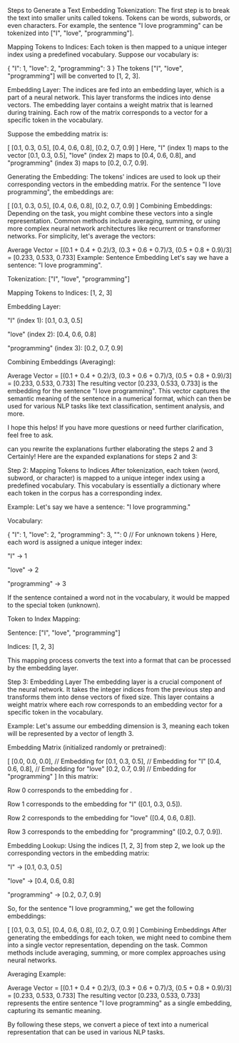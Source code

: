 Steps to Generate a Text Embedding
Tokenization: The first step is to break the text into smaller units called tokens. Tokens can be words, subwords, or even characters. For example, the sentence "I love programming" can be tokenized into ["I", "love", "programming"].

Mapping Tokens to Indices: Each token is then mapped to a unique integer index using a predefined vocabulary. Suppose our vocabulary is:

{ "I": 1, "love": 2, "programming": 3 }
The tokens ["I", "love", "programming"] will be converted to [1, 2, 3].

Embedding Layer: The indices are fed into an embedding layer, which is a part of a neural network. This layer transforms the indices into dense vectors. The embedding layer contains a weight matrix that is learned during training. Each row of the matrix corresponds to a vector for a specific token in the vocabulary.

Suppose the embedding matrix is:

[
  [0.1, 0.3, 0.5],
  [0.4, 0.6, 0.8],
  [0.2, 0.7, 0.9]
]
Here, "I" (index 1) maps to the vector [0.1, 0.3, 0.5], "love" (index 2) maps to [0.4, 0.6, 0.8], and "programming" (index 3) maps to [0.2, 0.7, 0.9].

Generating the Embedding: The tokens' indices are used to look up their corresponding vectors in the embedding matrix. For the sentence "I love programming", the embeddings are:

[
  [0.1, 0.3, 0.5],
  [0.4, 0.6, 0.8],
  [0.2, 0.7, 0.9]
]
Combining Embeddings: Depending on the task, you might combine these vectors into a single representation. Common methods include averaging, summing, or using more complex neural network architectures like recurrent or transformer networks. For simplicity, let's average the vectors:

Average Vector = [(0.1 + 0.4 + 0.2)/3, (0.3 + 0.6 + 0.7)/3, (0.5 + 0.8 + 0.9)/3]
               = [0.233, 0.533, 0.733]
Example: Sentence Embedding
Let's say we have a sentence: "I love programming".

Tokenization: ["I", "love", "programming"]

Mapping Tokens to Indices: [1, 2, 3]

Embedding Layer:

"I" (index 1): [0.1, 0.3, 0.5]

"love" (index 2): [0.4, 0.6, 0.8]

"programming" (index 3): [0.2, 0.7, 0.9]

Combining Embeddings (Averaging):

Average Vector = [(0.1 + 0.4 + 0.2)/3, (0.3 + 0.6 + 0.7)/3, (0.5 + 0.8 + 0.9)/3]
               = [0.233, 0.533, 0.733]
The resulting vector [0.233, 0.533, 0.733] is the embedding for the sentence "I love programming". This vector captures the semantic meaning of the sentence in a numerical format, which can then be used for various NLP tasks like text classification, sentiment analysis, and more.

I hope this helps! If you have more questions or need further clarification, feel free to ask.

can you rewrite the explanations further elaborating the steps 2 and 3
Certainly! Here are the expanded explanations for steps 2 and 3:

Step 2: Mapping Tokens to Indices
After tokenization, each token (word, subword, or character) is mapped to a unique integer index using a predefined vocabulary. This vocabulary is essentially a dictionary where each token in the corpus has a corresponding index.

Example:
Let's say we have a sentence: "I love programming."

Vocabulary:

{
  "I": 1,
  "love": 2,
  "programming": 3,
  "<UNK>": 0  // For unknown tokens
}
Here, each word is assigned a unique integer index:

"I" -> 1

"love" -> 2

"programming" -> 3

If the sentence contained a word not in the vocabulary, it would be mapped to the special token <UNK> (unknown).

Token to Index Mapping:

Sentence: ["I", "love", "programming"]

Indices: [1, 2, 3]

This mapping process converts the text into a format that can be processed by the embedding layer.

Step 3: Embedding Layer
The embedding layer is a crucial component of the neural network. It takes the integer indices from the previous step and transforms them into dense vectors of fixed size. This layer contains a weight matrix where each row corresponds to an embedding vector for a specific token in the vocabulary.

Example:
Let's assume our embedding dimension is 3, meaning each token will be represented by a vector of length 3.

Embedding Matrix (initialized randomly or pretrained):

[
  [0.0, 0.0, 0.0],  // Embedding for <UNK>
  [0.1, 0.3, 0.5],  // Embedding for "I"
  [0.4, 0.6, 0.8],  // Embedding for "love"
  [0.2, 0.7, 0.9]   // Embedding for "programming"
]
In this matrix:

Row 0 corresponds to the embedding for <UNK>.

Row 1 corresponds to the embedding for "I" ([0.1, 0.3, 0.5]).

Row 2 corresponds to the embedding for "love" ([0.4, 0.6, 0.8]).

Row 3 corresponds to the embedding for "programming" ([0.2, 0.7, 0.9]).

Embedding Lookup: Using the indices [1, 2, 3] from step 2, we look up the corresponding vectors in the embedding matrix:

"I" -> [0.1, 0.3, 0.5]

"love" -> [0.4, 0.6, 0.8]

"programming" -> [0.2, 0.7, 0.9]

So, for the sentence "I love programming," we get the following embeddings:

[
  [0.1, 0.3, 0.5],
  [0.4, 0.6, 0.8],
  [0.2, 0.7, 0.9]
]
Combining Embeddings
After generating the embeddings for each token, we might need to combine them into a single vector representation, depending on the task. Common methods include averaging, summing, or more complex approaches using neural networks.

Averaging Example:

Average Vector = [(0.1 + 0.4 + 0.2)/3, (0.3 + 0.6 + 0.7)/3, (0.5 + 0.8 + 0.9)/3]
               = [0.233, 0.533, 0.733]
The resulting vector [0.233, 0.533, 0.733] represents the entire sentence "I love programming" as a single embedding, capturing its semantic meaning.

By following these steps, we convert a piece of text into a numerical representation that can be used in various NLP tasks.